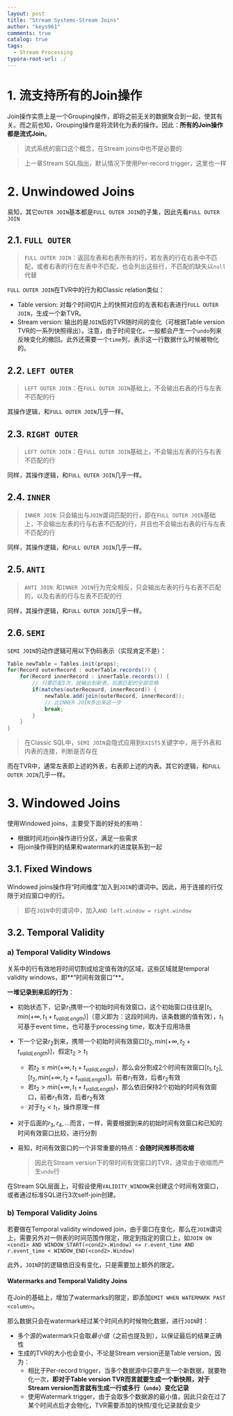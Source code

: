 ```yaml
---
layout: post
title: "Stream Systems-Stream Joins"
author: "keys961"
comments: true
catalog: true
tags:
  - Stream Processing
typora-root-url: ./
---
```


# 1. 流支持所有的Join操作

Join操作实质上是一个Grouping操作，即将之前无关的数据聚合到一起，使其有关。而之前也知，Grouping操作是将流转化为表的操作。因此：**所有的Join操作都是流式Join**。

> 流式系统的窗口这个概念，在Stream joins中也不是必要的

> 上一章Stream SQL指出，默认情况下使用Per-record trigger，这里也一样

# 2. Unwindowed Joins

易知，其它`OUTER JOIN`基本都是`FULL OUTER JOIN`的子集，因此先看`FULL OUTER JOIN`

## 2.1. `FULL OUTER`

> `FULL OUTER JOIN`：返回左表和右表所有的行，若左表的行在右表中不匹配，或者右表的行在左表中不匹配，也会列出这些行，不匹配的缺失以`null`代替

`FULL OUTER JOIN`在TVR中的行为和Classic relation类似：

- Table version: 对每个时间切片上的快照对应的左表和右表进行`FULL OUTER JOIN`，生成一个新TVR。
- Stream version: 输出的是`JOIN`后的TVR随时间的变化（可根据Table version TVR的一系列快照得出）。注意，由于时间变化，一般都会产生一个`undo`列来反映变化的撤回。此外还需要一个`time`列，表示这一行数据什么时候被物化的。

## 2.2. `LEFT OUTER`

> `LEFT OUTER JOIN`：在`FULL OUTER JOIN`基础上，不会输出右表的行与左表不匹配的行

其操作逻辑，和`FULL OUTER JOIN`几乎一样。

## 2.3. `RIGHT OUTER`

> `LEFT OUTER JOIN`：在`FULL OUTER JOIN`基础上，不会输出左表的行与右表不匹配的行

同样，其操作逻辑，和`FULL OUTER JOIN`几乎一样。

## 2.4. `INNER`

> `INNER JOIN`: 只会输出与`JOIN`谓词匹配的行，即在`FULL OUTER JOIN`基础上，不会输出左表的行与右表不匹配的行，并且也不会输出右表的行与左表不匹配的行

同样，其操作逻辑，和`FULL OUTER JOIN`几乎一样。

## 2.5. `ANTI`

> `ANTI JOIN`: 和`INNER JOIN`行为完全相反，只会输出左表的行与右表不匹配的，以及右表的行与左表不匹配的行

同样，其操作逻辑，和`FULL OUTER JOIN`几乎一样。

## 2.6. `SEMI`

`SEMI JOIN`的动作逻辑可用以下伪码表示（实现肯定不是）：

```Java
Table newTable = Tables.init(props);
for(Record outerRecord : outerTable.records()) {
    for(Record innerRecord : innerTable.records()) {
        // 只要匹配1次，就输出到新表，后面匹配的全部忽略
        if(matches(outerRecourd, innerRecord)) {
            newTable.add(join(outerRecord, innerRecord));
            // 比INNER JOIN多出来这一步
            break;
        }
    }
}
```

> 在Classic SQL中，`SEMI JOIN`会隐式应用到`EXISTS`关键字中，用于外表和内表的连接，判断是否存在

而在TVR中，通常左表即上述的外表，右表即上述的内表。其它的逻辑，和`FULL OUTER JOIN`几乎一样。

# 3. Windowed Joins

使用Windowed joins，主要受下面的好处的影响：

- 根据时间对join操作进行分区，满足一些需求
- 将join操作得到的结果和watermark的进度联系到一起

## 3.1. Fixed Windows

Windowed joins操作将“时间维度”加入到`JOIN`的谓词中。因此，用于连接的行仅限于对应窗口中的行。

> 即在`JOIN`中的谓词中，加入`AND left.window = right.window`

## 3.2. Temporal Validity

### a) Temporal Validity Windows

关系中的行有效地将时间切割成给定值有效的区域，这些区域就是temporal validity windows，即**“时间有效窗口”**。

**一堆记录到来后的行为**：

- 初始状态下，记录$r_1$携带一个初始时间有效窗口，这个初始窗口往往是$[t_{1}, min(+\infty, t_{1} + t_{validLength})]$（意义即为：这段时间内，该条数据的值有效），$t_1$可基于event time，也可基于processing time，取决于应用场景

- 下一个记录$r_2$到来，携带一个初始时间有效窗口$[t_{2}, min(+\infty, t_{2} + t_{validLength})]$，假定$t_2 > t_1$

  - 若$t_2 \le min(+\infty, t_1 + t_{validLength})$，那么会分割成2个时间有效窗口$[t_1, t_2]$, $[t_2, min(+\infty, t_2 + t_{validLength})]$。前者$r_1$有效，后者$r_2$有效
  - 若$t_2 \gt min(+\infty, t_1 + t_{validLength})$，那么依旧保持2个初始的时间有效窗口，前者$r_1$有效，后者$r_2$有效
  - 对于$t_2 < t_1$，操作原理一样

- 对于后面的$r_3, r_4, ...$而言，一样，需要根据到来的初始时间有效窗口和已知的时间有效窗口比较，进行分割

- 易知，时间有效窗口的一个非常重要的特点：**会随时间推移而收缩**

  > 因此在Stream version下的带时间有效窗口的TVR，通常由于收缩而产生`undo`行

在Stream SQL层面上，可假设使用`VALIDITY_WINDOW`来创建这个时间有效窗口，或者通过标准SQL进行3次self-join创建。

### b) Temporal Validity Joins

若要做在Temporal validity windowed join，由于窗口在变化，那么在`JOIN`谓词上，需要另外对一侧表的时间范围作限定，限定到指定的窗口上，如`JOIN ON <cond1> AND WINDOW_START(<cond2>.Window) <= r.event_time AND r.event_time < WINDOW_END(<cond2>.Window)`

此外，`JOIN`时的逻辑依旧没有变化，只是需要加上额外的限定。

#### Watermarks and Temporal Validity Joins

在Join的基础上，增加了watermarks的限定，即添加`EMIT WHEN WATERMARK PAST <column>`。

那么数据只会在watermark经过某个时间点的时候物化数据，进行`JOIN`时：

- 多个源的watermark只会取*最小值*（之前也提及到），以保证最后的结果正确性
- 生成的TVR的大小也会变小，不论是Stream version还是Table version，因为：
  - 相比于Per-record trigger，当多个数据源中只要产生一个新数据，就要物化一次，**即对于Table version TVR而言就要生成一个新快照，对于Stream version而言就有生成一行或多行（`undo`）变化记录**
  - 使用Watermark trigger，由于会取多个数据源的最小值，因此只会在过了某个时间点后才会物化，TVR需要添加的快照/变化记录就会变少